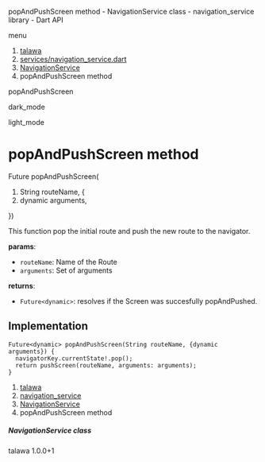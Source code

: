 




popAndPushScreen method - NavigationService class - navigation\_service library - Dart API







menu

1. [talawa](../../index.html)
2. [services/navigation\_service.dart](../../services_navigation_service/services_navigation_service-library.html)
3. [NavigationService](../../services_navigation_service/NavigationService-class.html)
4. popAndPushScreen method

popAndPushScreen


dark\_mode

light\_mode




# popAndPushScreen method


Future
popAndPushScreen(

1. String routeName, {
2. dynamic arguments,

})

This function pop the initial route and push the new route to the navigator.

**params**:

* `routeName`: Name of the Route
* `arguments`: Set of arguments

**returns**:

* `Future<dynamic>`: resolves if the Screen was succesfully popAndPushed.

## Implementation

```
Future<dynamic> popAndPushScreen(String routeName, {dynamic arguments}) {
  navigatorKey.currentState!.pop();
  return pushScreen(routeName, arguments: arguments);
}
```

 


1. [talawa](../../index.html)
2. [navigation\_service](../../services_navigation_service/services_navigation_service-library.html)
3. [NavigationService](../../services_navigation_service/NavigationService-class.html)
4. popAndPushScreen method

##### NavigationService class





talawa
1.0.0+1






